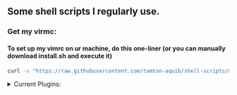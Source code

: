 ## Some shell scripts I regularly use.

### Get my virmc:

#### To set up my vimrc on ur machine, do this one-liner (or you can manually download install.sh and execute it)
```sh
curl -s "https://raw.githubusercontent.com/tamton-aquib/shell-scripts/main/install_vim.sh" > install.sh && bash install.sh && rm install.sh
```
<details>
<summary>Current Plugins:</summary>
<ul>
<li> vim-closetag</li>
<li> vim-floaterm</li>
<li> onedark theme</li>
<li> fzf-vim</li>
<li> vim-polyglot</li>
<li> auto-pairs</li>
</ul>
</details>
